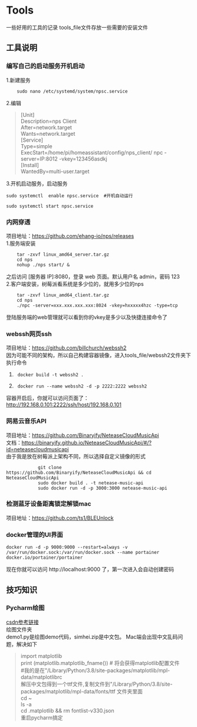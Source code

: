 # Tools
一些好用的工具的记录
tools_file文件存放一些需要的安装文件
## 工具说明
### 编写自己的启动服务开机启动
1.新建服务

        sudo nano /etc/systemd/system/npsc.service  
2.编辑  
>[Unit]  
Description=nps Client  
After=network.target  
Wants=network.target  
[Service]  
Type=simple  
ExecStart=/home/pi/homeassistant/config/nps_client/ npc -server=IP:8012 -vkey=123456asdkj  
[Install]  
WantedBy=multi-user.target  

3.开机启动服务，启动服务  

    sudo systemctl  enable npsc.service  #开机自动运行
     
    sudo systemctl start npsc.service  
### 内网穿透  
项目地址：https://github.com/ehang-io/nps/releases  
1.服务端安装  

        tar -zxvf linux_amd64_server.tar.gz
        cd nps
        nohup ./nps start/ &  
之后访问 [服务器 IP]:8080，登录 web 页面。默认用户名 admin，密码 123  
2.客户端安装，树莓派看系统是多少位的，就用多少位的nps  

        tar -zxvf linux_amd64_client.tar.gz
        cd nps
        ./npc -server=xxx.xxx.xxx.xxx:8024 -vkey=hxxxxx4hzc -type=tcp  

登陆服务端的web管理就可以看到你的vkey是多少以及快捷连接命令了
### webssh网页ssh
项目地址：https://github.com/billchurch/webssh2  
因为可能不同的架构，所以自己构建容器镜像，进入tools_file/webssh2文件夹下执行命令  

1.      docker build -t webssh2 .
2.      docker run --name webssh2 -d -p 2222:2222 webssh2
容器开启后，你就可以访问页面了：http://192.168.0.101:2222/ssh/host/192.168.0.101

### 网易云音乐API
项目地址：https://github.com/Binaryify/NeteaseCloudMusicApi  
文档：https://binaryify.github.io/NeteaseCloudMusicApi/#/?id=neteasecloudmusicapi  
由于我是放在树莓派上架构不同，所以选择自定义镜像的形式  

                git clone https://github.com/Binaryify/NeteaseCloudMusicApi && cd NeteaseCloudMusicApi
                sudo docker build . -t netease-music-api
                sudo docker run -d -p 3000:3000 netease-music-api
### 检测蓝牙设备距离锁定解锁mac
项目地址：https://github.com/ts1/BLEUnlock  
### docker管理的UI界面  

    docker run -d -p 9000:9000 --restart=always -v /var/run/docker.sock:/var/run/docker.sock --name portainer  docker.io/portainer/portainer
现在你就可以访问 http://localhost:9000 了，第一次进入会自动创建密码
## 技巧知识 
### Pycharm绘图
[csdn参考链接](https://blog.csdn.net/weixin_51740371/article/details/109555345)        
绘图文件夹  
demo1.py是绘图demo代码，simhei.zip是中文包。
Mac端会出现中文乱码问题，解决如下  
>import matplotlib  
>print (matplotlib.matplotlib_fname()) # 将会获得matplotlib配置文件  
>\#我的是在"/Library/Python/3.8/site-packages/matplotlib/mpl-data/matplotlibrc  
> 解压中文包得到一个ttf文件,复制文件到"/Library/Python/3.8/site-packages/matplotlib/mpl-data/fonts/ttf
文件夹里面   
> cd ~   
> ls -a  
> cd .matplotlib  && rm fontlist-v330.json  
> 重启pycharm搞定   